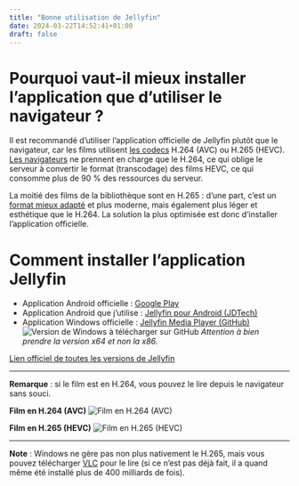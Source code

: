 ```yaml
---
title: "Bonne utilisation de Jellyfin"
date: 2024-03-22T14:52:41+01:00
draft: false
---
```


# Pourquoi vaut-il mieux installer l’application que d’utiliser le navigateur ?
Il est recommandé d’utiliser l’application officielle de Jellyfin plutôt que le navigateur, car les films utilisent [les codecs](https://fr.wikipedia.org/wiki/Codec) H.264 (AVC) ou H.265 (HEVC). [Les navigateurs](https://jellyfin.org/docs/general/clients/codec-support/) ne prennent en charge que le H.264, ce qui oblige le serveur à convertir le format (transcodage) des films HEVC, ce qui consomme plus de 90 % des ressources du serveur.

La moitié des films de la bibliothèque sont en H.265 : d’une part, c’est un [format mieux adapté](https://www.tomshardware.com/reference/h264-h265-hevc-codec-definition) et plus moderne, mais également plus léger et esthétique que le H.264. La solution la plus optimisée est donc d’installer l’application officielle.

# Comment installer l’application Jellyfin
- Application Android officielle : [Google Play](https://play.google.com/store/apps/details?id=org.jellyfin.mobile)
- Application Android que j’utilise : [Jellyfin pour Android (JDTech)](https://play.google.com/store/apps/details?id=dev.jdtech.jellyfin)
- Application Windows officielle : [Jellyfin Media Player (GitHub)](https://github.com/jellyfin/jellyfin-media-player/releases)
![Version de Windows à télécharger sur GitHub](/images/jellyfin.md/Version_de_Windows.png)
*Attention à bien prendre la version x64 et non la x86.*

[Lien officiel de toutes les versions de Jellyfin](https://jellyfin.org/downloads)

---

**Remarque** : si le film est en H.264, vous pouvez le lire depuis le navigateur sans souci.

**Film en H.264 (AVC)**
![Film en H.264 (AVC)](:/f481bec57ac6480ab8e1c06e9d87d4f3)

**Film en H.265 (HEVC)**
![Film en H.265 (HEVC)](:/17617e536ec64a28815b068a77c0bf6e)

---

**Note** : Windows ne gère pas non plus nativement le H.265, mais vous pouvez télécharger [VLC](https://www.videolan.org/vlc/) pour le lire (si ce n’est pas déjà fait, il a quand même été installé plus de 400 milliards de fois).
